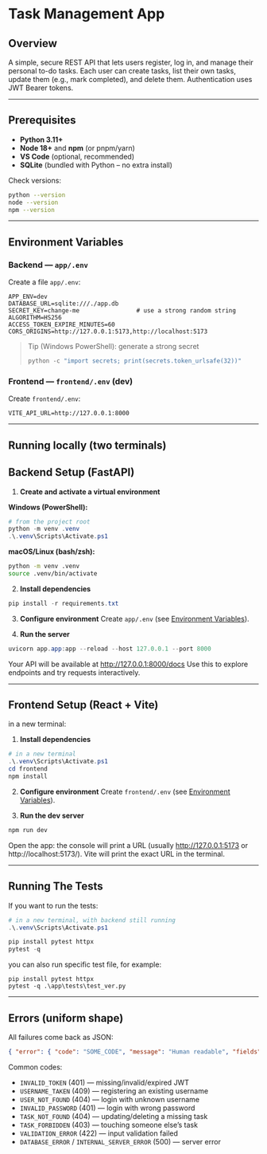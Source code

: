 # Task Management App 

## Overview
A simple, secure REST API that lets users register, log in, and manage their personal to-do tasks. Each user can create tasks, list their own tasks, update them (e.g., mark completed), and delete them. Authentication uses JWT Bearer tokens.

---

## Prerequisites
- **Python 3.11+**
- **Node 18+** and **npm** (or pnpm/yarn)
- **VS Code** (optional, recommended)
- **SQLite** (bundled with Python – no extra install)

Check versions:
```bash
python --version
node --version
npm --version
```

---

## Environment Variables

### Backend — `app/.env`
Create a file `app/.env`:
```
APP_ENV=dev
DATABASE_URL=sqlite:///./app.db
SECRET_KEY=change-me                # use a strong random string
ALGORITHM=HS256
ACCESS_TOKEN_EXPIRE_MINUTES=60
CORS_ORIGINS=http://127.0.0.1:5173,http://localhost:5173
```

> Tip (Windows PowerShell): generate a strong secret
> ```powershell
> python -c "import secrets; print(secrets.token_urlsafe(32))"
> ```

### Frontend — `frontend/.env` (dev)
Create `frontend/.env`:
```
VITE_API_URL=http://127.0.0.1:8000
```

---

## Running locally (two terminals)

## Backend Setup (FastAPI)

1) **Create and activate a virtual environment**

**Windows (PowerShell):**
```powershell
# from the project root
python -m venv .venv
.\.venv\Scripts\Activate.ps1
```

**macOS/Linux (bash/zsh):**
```bash
python -m venv .venv
source .venv/bin/activate
```

2) **Install dependencies**
```powershell
pip install -r requirements.txt
```

3) **Configure environment**
Create `app/.env` (see [Environment Variables](#environment-variables)).

4) **Run the server**
```powershell
uvicorn app.app:app --reload --host 127.0.0.1 --port 8000
```
Your API will be available at http://127.0.0.1:8000/docs 
Use this to explore endpoints and try requests interactively.

---
## Frontend Setup (React + Vite)

in a new terminal:

1) **Install dependencies**
```powershell
# in a new terminal
.\.venv\Scripts\Activate.ps1
cd frontend
npm install
```

2) **Configure environment**
Create `frontend/.env` (see [Environment Variables](#environment-variables)).

3) **Run the dev server**
```powershell
npm run dev
```
Open the app: the console will print a URL (usually http://127.0.0.1:5173 or http://localhost:5173/).
Vite will print the exact URL in the terminal.

---

## Running The Tests
If you want to run the tests:

```powershell
# in a new terminal, with backend still running
.\.venv\Scripts\Activate.ps1

pip install pytest httpx
pytest -q
```

you can also run specific test file, for example:

```
pip install pytest httpx
pytest -q .\app\tests\test_ver.py
```
---

## Errors (uniform shape)
All failures come back as JSON:
```json
{ "error": { "code": "SOME_CODE", "message": "Human readable", "fields": { "field": ["msg"] } } }
```
Common codes:
- `INVALID_TOKEN` (401) — missing/invalid/expired JWT
- `USERNAME_TAKEN` (409) — registering an existing username
- `USER_NOT_FOUND` (404) — login with unknown username
- `INVALID_PASSWORD` (401) — login with wrong password
- `TASK_NOT_FOUND` (404) — updating/deleting a missing task
- `TASK_FORBIDDEN` (403) — touching someone else’s task
- `VALIDATION_ERROR` (422) — input validation failed
- `DATABASE_ERROR` / `INTERNAL_SERVER_ERROR` (500) — server error



